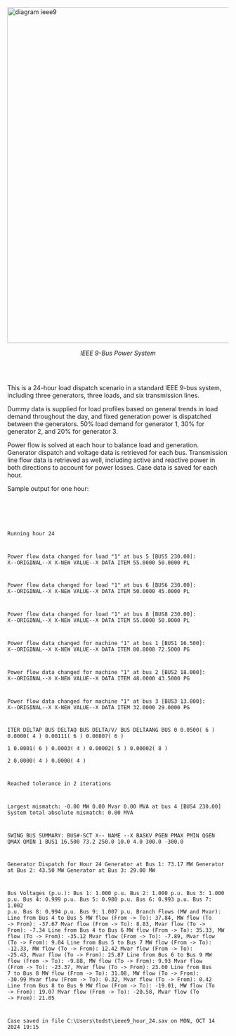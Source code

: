 <img width="763" alt="diagram ieee9" src="https://github.com/user-attachments/assets/9544356d-9bc0-4205-a33d-9b85a78e4df0">
<body><p align="center"><i>IEEE 9-Bus Power System</i></p></body>

<br><br>

  This is a 24-hour load dispatch scenario in a standard IEEE 9-bus system, including three generators, three loads, and six transmission lines.

  Dummy data is supplied for load profiles based on general trends in load demand throughout the day, and fixed generation power is dispatched between the generators. 
50% load demand for generator 1, 30% for generator 2, and 20% for generator 3.

  Power flow is solved at each hour to balance load and generation. Generator dispatch and voltage data is retrieved for each bus. Transmission line flow data is retrieved as well, including active and reactive power in both directions to account for power losses. Case data is saved for each hour.


  Sample output for one hour:

  <br>
<pre>
  <code>

Running hour 24

Power flow data changed for load "1" at bus 5 [BUS5        230.00]:
X--ORIGINAL--X  X-NEW VALUE--X  DATA ITEM
    55.0000         50.0000      PL

Power flow data changed for load "1" at bus 6 [BUS6        230.00]:
X--ORIGINAL--X  X-NEW VALUE--X  DATA ITEM
    50.0000         45.0000      PL

Power flow data changed for load "1" at bus 8 [BUS8        230.00]:
X--ORIGINAL--X  X-NEW VALUE--X  DATA ITEM
    55.0000         50.0000      PL

Power flow data changed for machine "1" at bus 1 [BUS1        16.500]:
X--ORIGINAL--X  X-NEW VALUE--X  DATA ITEM
    80.8008         72.5000      PG

Power flow data changed for machine "1" at bus 2 [BUS2        18.000]:
X--ORIGINAL--X  X-NEW VALUE--X  DATA ITEM
    48.0000         43.5000      PG

Power flow data changed for machine "1" at bus 3 [BUS3        13.800]:
X--ORIGINAL--X  X-NEW VALUE--X  DATA ITEM
    32.0000         29.0000      PG

ITER       DELTAP      BUS         DELTAQ      BUS        DELTA/V/      BUS       DELTAANG      BUS
 0         0.0500(      6     )    0.0000(      4     )
                                                           0.00111(      6     )   0.00807(      6     )      
 1         0.0001(      6     )    0.0003(      4     )
                                                           0.00002(      5     )   0.00002(      8     )      
 2         0.0000(      4     )    0.0000(      4     )


Reached tolerance in 2 iterations

Largest mismatch:     -0.00 MW      0.00 Mvar      0.00 MVA at bus 4 [BUS4        230.00]
System total absolute mismatch:                    0.00 MVA

SWING BUS SUMMARY:
 BUS#-SCT X-- NAME --X BASKV      PGEN     PMAX    PMIN      QGEN     QMAX    QMIN
    1     BUS1        16.500      73.2    250.0    10.0       4.0    300.0  -300.0
    
Generator Dispatch for Hour 24
Generator at Bus 1: 73.17 MW
Generator at Bus 2: 43.50 MW
Generator at Bus 3: 29.00 MW

Bus Voltages (p.u.):
Bus 1: 1.000 p.u.
Bus 2: 1.000 p.u.
Bus 3: 1.000 p.u.
Bus 4: 0.999 p.u.
Bus 5: 0.980 p.u.
Bus 6: 0.993 p.u.
Bus 7: 1.002 p.u.
Bus 8: 0.994 p.u.
Bus 9: 1.007 p.u.
Branch Flows (MW and Mvar):
Line from Bus 4 to Bus 5
  MW flow (From -> To): 37.84, MW flow (To -> From): -37.67
  Mvar flow (From -> To): 8.83, Mvar flow (To -> From): -7.34
Line from Bus 4 to Bus 6
  MW flow (From -> To): 35.33, MW flow (To -> From): -35.12
  Mvar flow (From -> To): -7.89, Mvar flow (To -> From): 9.04
Line from Bus 5 to Bus 7
  MW flow (From -> To): -12.33, MW flow (To -> From): 12.42
  Mvar flow (From -> To): -25.43, Mvar flow (To -> From): 25.87
Line from Bus 6 to Bus 9
  MW flow (From -> To): -9.88, MW flow (To -> From): 9.93
  Mvar flow (From -> To): -23.37, Mvar flow (To -> From): 23.60
Line from Bus 7 to Bus 8
  MW flow (From -> To): 31.08, MW flow (To -> From): -30.99
  Mvar flow (From -> To): 0.32, Mvar flow (To -> From): 0.42
Line from Bus 8 to Bus 9
  MW flow (From -> To): -19.01, MW flow (To -> From): 19.07
  Mvar flow (From -> To): -20.58, Mvar flow (To -> From): 21.05

Case saved in file C:\Users\todst\ieee9_hour_24.sav on MON, OCT 14 2024  19:15

</code>
</pre>
